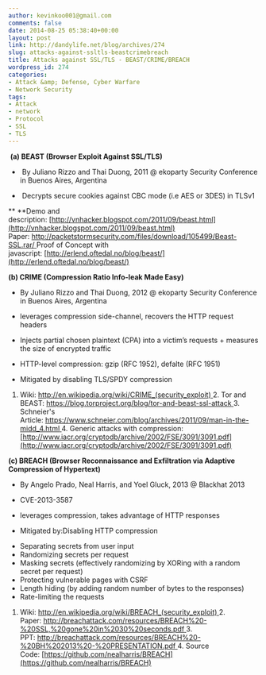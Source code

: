 ```yaml
---
author: kevinkoo001@gmail.com
comments: false
date: 2014-08-25 05:38:40+00:00
layout: post
link: http://dandylife.net/blog/archives/274
slug: attacks-against-ssltls-beastcrimebreach
title: Attacks against SSL/TLS - BEAST/CRIME/BREACH
wordpress_id: 274
categories:
- Attack &amp; Defense, Cyber Warfare
- Network Security
tags:
- Attack
- network
- Protocol
- SSL
- TLS
---
```


 **(a) BEAST (Browser Exploit Against SSL/TLS)**



	
  *  By Juliano Rizzo and Thai Duong, 2011 @ ekoparty Security Conference in Buenos Aires, Argentina

	
  *  Decrypts secure cookies against CBC mode (i.e AES or 3DES) in TLSv1


**<References>
**Demo and description: [http://vnhacker.blogspot.com/2011/09/beast.html](http://vnhacker.blogspot.com/2011/09/beast.html)
Paper: [http://packetstormsecurity.com/files/download/105499/Beast-SSL.rar/
](http://packetstormsecurity.com/files/download/105499/Beast-SSL.rar/)Proof of Concept with javascript: [http://erlend.oftedal.no/blog/beast/](http://erlend.oftedal.no/blog/beast/)

**(b) CRIME (Compression Ratio Info-leak Made Easy)**



	
  * By Juliano Rizzo and Thai Duong, 2012 @ ekoparty Security Conference in Buenos Aires, Argentina

	
  * leverages compression side-channel, recovers the HTTP request headers

	
  * Injects partial chosen plaintext (CPA) into a victim’s requests + measures the size of encrypted traffic

	
  * HTTP-level compression: gzip (RFC 1952), defalte (RFC 1951)

	
  * Mitigated by disabling TLS/SPDY compression


**<References>**
1. Wiki: [http://en.wikipedia.org/wiki/CRIME_(security_exploit)
](http://en.wikipedia.org/wiki/CRIME_(security_exploit))2. Tor and BEAST: [https://blog.torproject.org/blog/tor-and-beast-ssl-attack
](https://blog.torproject.org/blog/tor-and-beast-ssl-attack)3. Schneier's Article: [https://www.schneier.com/blog/archives/2011/09/man-in-the-midd_4.html
](https://www.schneier.com/blog/archives/2011/09/man-in-the-midd_4.html)4. Generic attacks with compression: [http://www.iacr.org/cryptodb/archive/2002/FSE/3091/3091.pdf](http://www.iacr.org/cryptodb/archive/2002/FSE/3091/3091.pdf)

**(c) BREACH (Browser Reconnaissance and Exfiltration via Adaptive Compression of Hypertext)**



	
  * By Angelo Prado, Neal Harris, and Yoel Gluck, 2013 @ Blackhat 2013

	
  * CVE-2013-3587

	
  * leverages compression, takes advantage of HTTP responses

	
  * Mitigated by:Disabling HTTP compression
- Separating secrets from user input
- Randomizing secrets per request
- Masking secrets (effectively randomizing by XORing with a random secret per request)
- Protecting vulnerable pages with CSRF
- Length hiding (by adding random number of bytes to the responses)
- Rate-limiting the requests


**<References>**

1. Wiki: [http://en.wikipedia.org/wiki/BREACH_(security_exploit)
](http://en.wikipedia.org/wiki/BREACH_(security_exploit))2. Paper: [http://breachattack.com/resources/BREACH%20-%20SSL,%20gone%20in%2030%20seconds.pdf
](http://breachattack.com/resources/BREACH%20-%20SSL,%20gone%20in%2030%20seconds.pdf)3. PPT: [http://breachattack.com/resources/BREACH%20-%20BH%202013%20-%20PRESENTATION.pdf
](http://breachattack.com/resources/BREACH%20-%20BH%202013%20-%20PRESENTATION.pdf)4. Source Code: [https://github.com/nealharris/BREACH](https://github.com/nealharris/BREACH)
